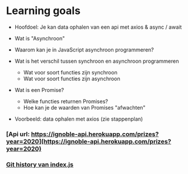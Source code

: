 # Learning goals

- Hoofdoel: Je kan data ophalen van een api met axios & async / await

- Wat is "Asynchroon"
- Waarom kan je in JavaScript asynchroon programmeren?
- Wat is het verschil tussen synchroon en asynchroon programmeren
  - Wat voor soort functies zijn synchroon
  - Wat voor soort functies zijn asynchroon
- Wat is een Promise?
  - Welke functies returnen Promises?
  - Hoe kan je de waarden van Promises "afwachten"
- Voorbeeld: data ophalen met axios (zie stappenplan)

### [Api url: https://ignoble-api.herokuapp.com/prizes?year=2020](https://ignoble-api.herokuapp.com/prizes?year=2020)
### [Git history van index.js](https://github.githistory.xyz/Reinoptland/async-fetching-axios/blob/main/index.js)
